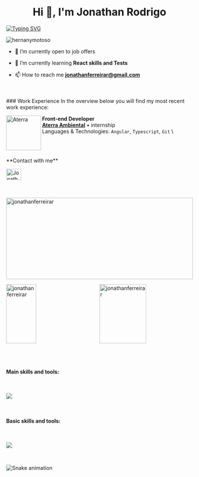 <h1 align="center">Hi 👋, I'm Jonathan Rodrigo</h1>

[![Typing SVG](https://readme-typing-svg.demolab.com/?font=Fira+Code&size=28&pause=1000&center=true&width=1200&lines=Front-end+Developer;Always+learning++new+things++)](https://git.io/typing-svg)


<p align="left"> <img src="https://komarev.com/ghpvc/?username=hernanymotoso&label=Profile%20views&color=0e75b6&style=flat" alt="hernanymotoso" /> </p>

- 🔭 I’m currently open to job offers

- 🌱 I’m currently learning **React skills and Tests**

- 📫 How to reach me **jonathanferreirar@gmail.com**

<br/>
<br/>
### Work Experience
In the overview below you will find my most recent work experience:


[<img align="left" height="94px" width="94px" alt="Aterra" src="https://aterraambiental.com/wp-content/themes/aterra/assets/image/logo_vertical_aterra.svg"/>](https://aterraambiental.com/)

**Front-end Developer** \
[**Aterra Ambiental**](https://aterraambiental.com/) • internship \
Languages & Technologies: `Angular`, `Typescript`, `Git` \

<br/>
<br/>

<p align="left">
**Contact with me**
  </p>

  
<a href="https://www.linkedin.com/in/jonathan-rodrigo/" target="_blank"><img align="center" src="https://raw.githubusercontent.com/rahuldkjain/github-profile-readme-generator/master/src/images/icons/Social/linked-in-alt.svg" alt="Jonathanferreirar" height="30" width="40" /></a>
<br/>
 <br/>
  <p>&nbsp;<img height="220em" width="100%" align="center" src="https://github-readme-stats.vercel.app/api?username=jonathanferreirar&show_icons=true&theme=dark&include_all_commits=true&count_private=true" alt="jonathanferreirar" /></p>
  

  
<p><img height="160em" align="right" width="50%"  src="https://github-readme-stats.vercel.app/api/top-langs?username=jonathanferreirar&show_icons=true&locale=en&layout=compact&theme=dark" alt="jonathanferreirar" /></p>

<p><img height="160em"  align="center" width="40%" src="https://github-readme-streak-stats.herokuapp.com/?user=jonathanferreirar&theme=dark" alt="jonathanferreirar" /></p>
  

  <br/>
  <br/>
  

 <h4>Main skills and tools: </h4>
<br>
  
  <p align="left">
  <a href="https://skillicons.dev">
    <img src="https://skillicons.dev/icons?i=html,css,js,nodejs,ts,react,redux,jest,tailwind,git,firebase,figma,codepen" />
  </a>
</p>
<br/>


<h4>Basic skills and tools:</h4>

<br>
<p align="left">
  <a href="https://skillicons.dev">
    <img src="https://skillicons.dev/icons?i=angular,mysql,py,bootstrap,styledcomponents,sass,heroku" />
  </a>
</p>


  
<br/>
  
<div>
 </div>
 
 ![Snake animation](https://github.com/JonathanFerreirar/JonathanFerreirar/blob/output/github-contribution-grid-snake.svg)
  
  
 


